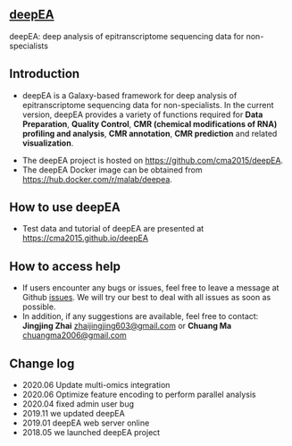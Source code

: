 ## [deepEA](https://cma2015.github.io/deepEA)
deepEA: deep analysis of epitranscriptome sequencing data for non-specialists

## Introduction
- deepEA is a Galaxy-based framework for deep analysis of epitranscriptome sequencing data for non-specialists. In the current version, deepEA provides a variety of functions required for **Data Preparation**, **Quality Control**, **CMR (chemical modifications of RNA) profiling and analysis**, **CMR annotation**, **CMR prediction** and related **visualization**.
* The deepEA project is hosted on https://github.com/cma2015/deepEA.
* The deepEA Docker image can be obtained from https://hub.docker.com/r/malab/deepea.

## How to use deepEA

- Test data and tutorial of deepEA are presented at https://cma2015.github.io/deepEA

## How to access help
* If users encounter any bugs or issues, feel free to leave a message at Github [issues](<https://github.com/cma2015/deepEA/issues>). We will try our best to deal with all issues as soon as possible.
* In addition, if any suggestions are available, feel free to contact: __Jingjing Zhai__ <zhaijingjing603@gmail.com> or __Chuang Ma__ <chuangma2006@gmail.com>

## Change log
- 2020.06 Update multi-omics integration
- 2020.06 Optimize feature encoding to perform parallel analysis
- 2020.04 fixed admin user bug
- 2019.11 we updated deepEA
- 2019.01 deepEA web server online
- 2018.05 we launched deepEA project

